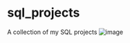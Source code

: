 # sql_projects
A collection of my SQL projects
![image](https://github.com/remyyyy98/sql_projects/assets/111447486/12c4a731-1120-45bd-b6de-b72d617426f2)
